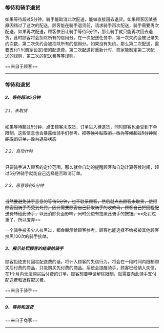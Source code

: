 ### 等待和骑手退货

如果等待超过5分钟，骑手能取消此次配送，能做直接回去退货。如果顾客因某些原因错过了这次的配送，顾客能在骑手退货前，请求骑手再次配送，骑手需要再次配送，如果再次配送，顾客依旧让骑手等待5分钟，那么骑手就只能再次回去退货，此时顾客将会扣除所有的信用分。在一次配送任务中，第一次失约会被记录失约次数，第二次失约会被扣除所有的信用分。如果没有失约，那么第二次配送，需要支付1.5(商家设定)倍的配送费，第二次配送将重新计时，商家能制定第二次配送的规则，第二次的配送费等等规则。

==来自于顾客==

----





### 等待和退货

##### 2、等待超过5分钟

###### 2.1、未取货

如果等待超过5分钟，点击顾客未取货，订单进入待退货，同时顾客也会受到下单限制，这些信息也会暴露给骑手们参考。~~把等候补贴取消，改为等候超过5分钟就能取消订单，改为退货状态~~

###### 2.2、自动计时

只要骑手进入顾客的定位范围，那么就会自动的提醒顾客和自动计算等候时间，超过5分钟骑手就能自己选择是否取消订单。

###### 2.3、恶意等待5分钟

~~当然要避免骑手恶意的等待5分钟，也不联系顾客，然后就点击顾客未取货，使得顾客因骑手而受到处罚，因此需要顾客自己获取骑手的收款码，顾客自己把回程配送费转给此骑手，以此消除负面影响，同时旁边有拉黑此骑手的按钮。~~==处罚过重了，所以废弃==

一个骑手被多少人拉黑过，都会展示给顾客参考。顾客也能选择不给被被其他顾客拉黑100次的骑手接单。



##### 3、展示处罚顾客的结果给骑手

顾客拒绝支付回程配送费的话，将计入顾客的失信行为，将会在一段时间内限制购买后付费的商品，只能购买先付费的商品。系统会提醒骑手，顾客已经纳入失信，在1个月内无法购买后付费的订单，顾客想要申请解除限制，就需要向此骑手支付配送费和返程配送费。

==来自于骑手==

----





##### 9、等待和退货

==来自于商家==

----





